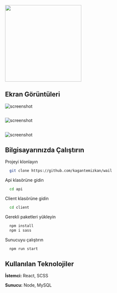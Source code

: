 <img src="https://github.com/kagantemizkan/wail/assets/46727689/d6ff2f9e-5589-42ec-bd95-51d51e5a8fa9" width="250">

## Ekran Görüntüleri

![screenshot](https://github.com/kagantemizkan/wail/assets/46727689/1e74b0a7-6431-4419-a7fe-ad0122d0efbf)
##
![screenshot](https://github.com/kagantemizkan/wail/assets/46727689/f8396d85-ca32-4d74-a5c1-30ca2fc72073)
##
![screenshot](https://github.com/kagantemizkan/wail/assets/46727689/e9c03aa8-0634-4b41-add3-27f1c31ae235)
## 



  
## Bilgisayarınızda Çalıştırın


Projeyi klonlayın

```bash
  git clone https://github.com/kagantemizkan/wail
```

Api klasörüne gidin

```bash
  cd api
```
Client klasörüne gidin
```bash
  cd client
```

Gerekli paketleri yükleyin

```bash
  npm install
  npm i sass
```

Sunucuyu çalıştırın

```bash
  npm run start
```

  
## Kullanılan Teknolojiler

**İstemci:** React, SCSS

**Sunucu:** Node, MySQL
